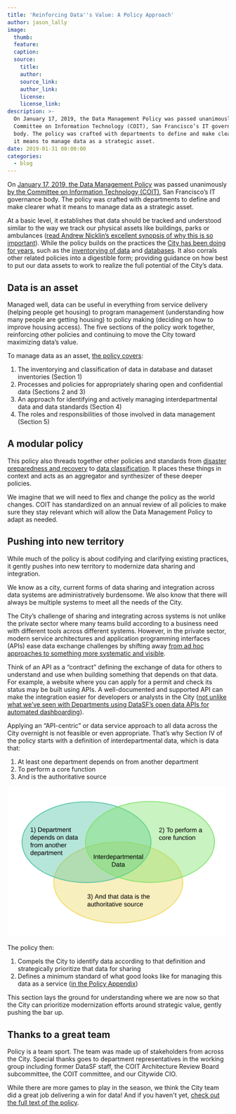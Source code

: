 ```yaml
---
title: 'Reinforcing Data''s Value: A Policy Approach'
author: jason_lally
image:
  thumb:
  feature:
  caption:
  source:
    title:
    author:
    source_link:
    author_link:
    license:
    license_link:
description: >-
  On January 17, 2019, the Data Management Policy was passed unanimously by the
  Committee on Information Technology (COIT), San Francisco’s IT governance
  body. The policy was crafted with departments to define and make clearer what
  it means to manage data as a strategic asset.
date: 2019-01-31 00:00:00
categories:
  - blog
---
```


On [January 17, 2019, the Data Management Policy](https://sfcoit.org/datamanagement) was passed unanimously [by the Committee on Information Technology (COIT)](https://sfcoit.org/about), San Francisco’s IT governance body. The policy was crafted with departments to define and make clearer what it means to manage data as a strategic asset.

At a basic level, it establishes that data should be tracked and understood similar to the way we track our physical assets like buildings, parks or ambulances ([read Andrew Nicklin’s excellent synopsis of why this is so important](https://medium.com/@technickle/data-is-a-strategic-asset-72f320cfb94c)). While the policy builds on the practices the [City has been doing for years](https://datasf.org/blog/5-ways-to-scale-mountain-of-data/), such as the [inventorying of data](https://datasf.org/blog/5-ways-to-scale-mountain-of-data/) and [databases](https://data.sfgov.org/City-Management-and-Ethics/Inventory-of-citywide-enterprise-systems-of-record/ebux-gcnq). It also corrals other related policies into a digestible form; providing guidance on how best to put our data assets to work to realize the full potential of the City’s data.

## Data is an asset

Managed well, data can be useful in everything from service delivery (helping people get housing) to program management (understanding how many people are getting housing) to policy making (deciding on how to improve housing access). The five sections of the policy work together, reinforcing other policies and continuing to move the City toward maximizing data’s value.

To manage data as an asset, [the policy covers](https://sfcoit.org/datamanagement):

1. The inventorying and classification of data in database and dataset inventories (Section 1)
2. Processes and policies for appropriately sharing open and confidential data (Sections 2 and 3)
3. An approach for identifying and actively managing interdepartmental data and data standards (Section 4)
4. The roles and responsibilities of those involved in data management (Section 5)

## A modular policy

This policy also threads together other policies and standards from [disaster preparedness and recovery](https://sfcoit.org/dpr3) to [data classification](https://sfcoit.org/datastandard). It places these things in context and acts as an aggregator and synthesizer of these deeper policies.&nbsp;

We imagine that we will need to flex and change the policy as the world changes. COIT has standardized on an annual review of all policies to make sure they stay relevant which will allow the Data Management Policy to adapt as needed.

## Pushing into new territory

While much of the policy is about codifying and clarifying existing practices, it gently pushes into new territory to modernize data sharing and integration.

We know as a city, current forms of data sharing and integration across data systems are administratively burdensome. We also know that there will always be multiple systems to meet all the needs of the City.

The City’s challenge of sharing and integrating across systems is not unlike the private sector where many teams build according to a business need with different tools across different systems. However, in the private sector, modern service architectures and application programming interfaces (APIs) ease data exchange challenges by shifting away [from ad hoc approaches to something more systematic and visible](http://www.govtech.com/applications/Whats-an-API-and-Why-Do-You-Need-One.html).

Think of an API as a “contract” defining the exchange of data for others to understand and use when building something that depends on that data. For example, a website where you can apply for a permit and check its status may be built using APIs. A well-documented and supported API can make the integration easier for developers or analysts in the City ([not unlike what we’ve seen with Departments using DataSF’s open data APIs for automated dashboarding](https://sfgov.org/scorecards/livability)).

Applying an “API-centric” or data service approach to all data across the City overnight is not feasible or even appropriate. That’s why Section IV of the policy starts with a definition of interdepartmental data, which is data that:

1. At least one department depends on from another department
2. To perform a core function
3. And is the authoritative source

![](/uploads/thepartdefinition.png)

The policy then:

1. Compels the City to identify data according to that definition and strategically prioritize that data for sharing
2. Defines a minimum standard of what good looks like for managing this data as a service ([in the Policy Appendix](https://sfcoit.org/datamanagement))

This section lays the ground for understanding where we are now so that the City can prioritize modernization efforts around strategic value, gently pushing the bar up.

## Thanks to a great team

Policy is a team sport. The team was made up of stakeholders from across the City. Special thanks goes to department representatives in the working group including former DataSF staff, the COIT Architecture Review Board subcommittee, the COIT committee, and our Citywide CIO.

While there are more games to play in the season, we think the City team did a great job delivering a win for data! And if you haven't yet, [check out the full text of the policy](https://sfcoit.org/datamanagement).